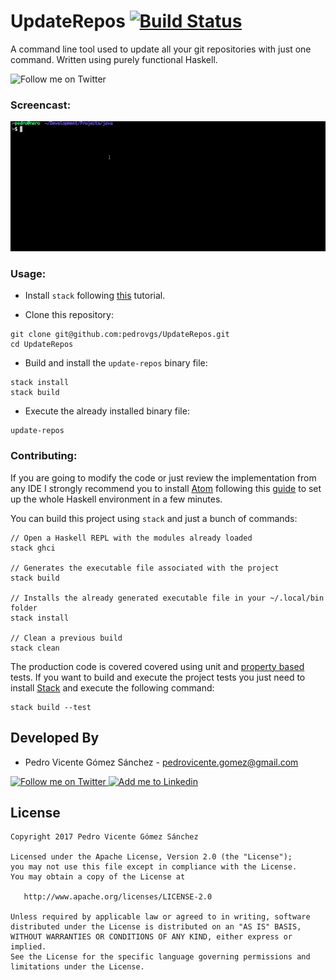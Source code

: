 # UpdateRepos [![Build Status](https://travis-ci.org/pedrovgs/UpdateRepos.svg?branch=master)](https://travis-ci.org/pedrovgs/UpdateRepos)

A command line tool used to update all your git repositories with just one command. Written using purely functional Haskell.

<img alt="Follow me on Twitter" src="https://upload.wikimedia.org/wikipedia/commons/thumb/1/1c/Haskell-Logo.svg/245px-Haskell-Logo.svg.png" height="60" width="82"/>

### Screencast:

![Screencast](./art/screencast.gif)

### Usage:

* Install ``stack`` following [this](https://docs.haskellstack.org/en/stable/install_and_upgrade/#mac-os-x) tutorial.

* Clone this repository:

```
git clone git@github.com:pedrovgs/UpdateRepos.git
cd UpdateRepos
```

* Build and install the ``update-repos`` binary file:

```
stack install
stack build
```

* Execute the already installed binary file:

```
update-repos
```

### Contributing:

If you are going to modify the code or just review the implementation from any IDE I strongly recommend you to install [Atom](https://atom.io/) following this [guide](https://github.com/simonmichael/haskell-atom-setup) to set up the whole Haskell environment in a few minutes.

You can build this project using ``stack`` and just a bunch of commands:

```
// Open a Haskell REPL with the modules already loaded
stack ghci

// Generates the executable file associated with the project
stack build

// Installs the already generated executable file in your ~/.local/bin folder
stack install

// Clean a previous build
stack clean
```

The production code is covered covered using unit and [property based](https://en.wikipedia.org/wiki/QuickCheck) tests. If you want to build and execute the project tests you just need to install [Stack](https://docs.haskellstack.org/en/stable/README/) and execute the following command:

```
stack build --test
```

Developed By
------------

* Pedro Vicente Gómez Sánchez - <pedrovicente.gomez@gmail.com>

<a href="https://twitter.com/pedro_g_s">
  <img alt="Follow me on Twitter" src="https://image.freepik.com/iconos-gratis/twitter-logo_318-40209.jpg" height="60" width="60"/>
</a>
<a href="https://es.linkedin.com/in/pedrovgs">
  <img alt="Add me to Linkedin" src="https://image.freepik.com/iconos-gratis/boton-del-logotipo-linkedin_318-84979.png" height="60" width="60"/>
</a>

License
-------

    Copyright 2017 Pedro Vicente Gómez Sánchez

    Licensed under the Apache License, Version 2.0 (the "License");
    you may not use this file except in compliance with the License.
    You may obtain a copy of the License at

       http://www.apache.org/licenses/LICENSE-2.0

    Unless required by applicable law or agreed to in writing, software
    distributed under the License is distributed on an "AS IS" BASIS,
    WITHOUT WARRANTIES OR CONDITIONS OF ANY KIND, either express or implied.
    See the License for the specific language governing permissions and
    limitations under the License.
